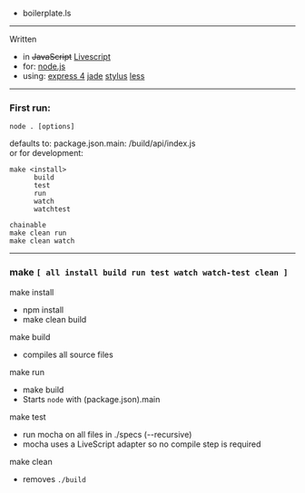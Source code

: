 * boilerplate.ls
---
Written
- in <strike>JavaScript</strike> [Livescript](http://livescript.net/)
- for: [node.js](http://nodejs.org/)
- using: [express 4](http://expressjs.com/)
[jade](http://jade-lang.com)
[stylus](http://learnboost.github.io/stylus/)
[less](http://lesscss.org/)

---

### First run:

    node . [options]

defaults to: package.json.main: /build/api/index.js
<br>
or for development:

    make <install>
          build
          test
          run
          watch
          watchtest

    chainable
    make clean run
    make clean watch


---

### make `[ all install build run test watch watch-test clean ]`

make install
- npm install
- make clean build

make build
- compiles all source files

make run
- make build
- Starts `node` with (package.json).main

make test
- run mocha on all files in ./specs (--recursive)
- mocha uses a LiveScript adapter so no compile step is required

make clean
- removes `./build`
